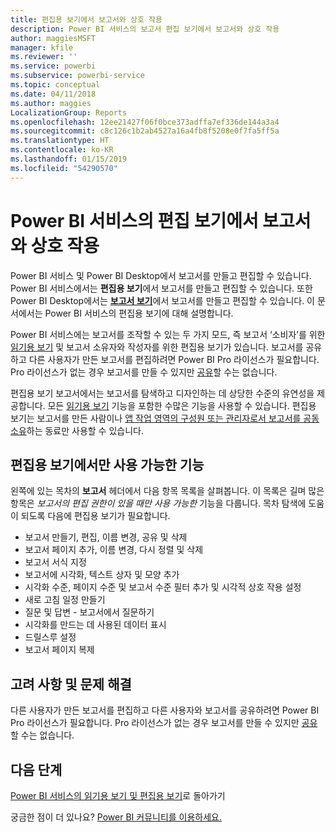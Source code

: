 ```yaml
---
title: 편집용 보기에서 보고서와 상호 작용
description: Power BI 서비스의 보고서 편집 보기에서 보고서와 상호 작용
author: maggiesMSFT
manager: kfile
ms.reviewer: ''
ms.service: powerbi
ms.subservice: powerbi-service
ms.topic: conceptual
ms.date: 04/11/2018
ms.author: maggies
LocalizationGroup: Reports
ms.openlocfilehash: 12ee21427f06f0bce373adffa7ef336de144a3a4
ms.sourcegitcommit: c8c126c1b2ab4527a16a4fb8f5208e0f7fa5ff5a
ms.translationtype: HT
ms.contentlocale: ko-KR
ms.lasthandoff: 01/15/2019
ms.locfileid: "54290570"
---
```

# <a name="interact-with-a-report-in-editing-view-in-power-bi-service"></a>Power BI 서비스의 편집 보기에서 보고서와 상호 작용
Power BI 서비스 및 Power BI Desktop에서 보고서를 만들고 편집할 수 있습니다. Power BI 서비스에서는 **편집용 보기**에서 보고서를 만들고 편집할 수 있습니다. 또한 Power BI Desktop에서는 [**보고서 보기**](desktop-report-view.md)에서 보고서를 만들고 편집할 수 있습니다. 이 문서에서는 Power BI 서비스의 편집용 보기에 대해 설명합니다. 

Power BI 서비스에는 보고서를 조작할 수 있는 두 가지 모드, 즉 보고서 ‘소비자’를 위한 [읽기용 보기](consumer/end-user-reading-view.md) 및 보고서 소유자와 작성자를 위한 편집용 보기가 있습니다.  보고서를 공유하고 다른 사용자가 만든 보고서를 편집하려면 Power BI Pro 라이선스가 필요합니다. Pro 라이선스가 없는 경우 보고서를 만들 수 있지만 [공유](service-share-reports.md)할 수는 없습니다.    

편집용 보기 보고서에서는 보고서를 탐색하고 디자인하는 데 상당한 수준의 유연성을 제공합니다. 모든 [읽기용 보기](consumer/end-user-reading-view.md) 기능을 포함한 수많은 기능을 사용할 수 있습니다. 편집용 보기는 보고서를 만든 사람이나 [앱 작업 영역의 구성원 또는 관리자로서 보고서를 공동 소유](service-create-distribute-apps.md)하는 동료만 사용할 수 있습니다.

## <a name="functionality-only-available-in-editing-view"></a>편집용 보기에서만 사용 가능한 기능
왼쪽에 있는 목차의 **보고서** 헤더에서 다음 항목 목록을 살펴봅니다. 이 목록은 길며 많은 항목은 *보고서의 편집 권한이 있을 때만 사용 가능한* 기능을 다룹니다.  목차 탐색에 도움이 되도록 다음에 편집용 보기가 필요합니다.

* 보고서 만들기, 편집, 이름 변경, 공유 및 삭제
* 보고서 페이지 추가, 이름 변경, 다시 정렬 및 삭제
* 보고서 서식 지정
* 보고서에 시각화, 텍스트 상자 및 모양 추가
* 시각화 수준, 페이지 수준 및 보고서 수준 필터 추가 및 시각적 상호 작용 설정
* 새로 고침 일정 만들기
* 질문 및 답변 - 보고서에서 질문하기
* 시각화를 만드는 데 사용된 데이터 표시 
* 드릴스루 설정
* 보고서 페이지 복제

## <a name="considerations-and-troubleshooting"></a>고려 사항 및 문제 해결
다른 사용자가 만든 보고서를 편집하고 다른 사용자와 보고서를 공유하려면 Power BI Pro 라이선스가 필요합니다.  Pro 라이선스가 없는 경우 보고서를 만들 수 있지만 [공유](service-share-reports.md)할 수는 없습니다.


## <a name="next-steps"></a>다음 단계
[Power BI 서비스의 읽기용 보기 및 편집용 보기](consumer/end-user-reading-view.md)로 돌아가기

궁금한 점이 더 있나요? [Power BI 커뮤니티를 이용하세요.](http://community.powerbi.com/)

